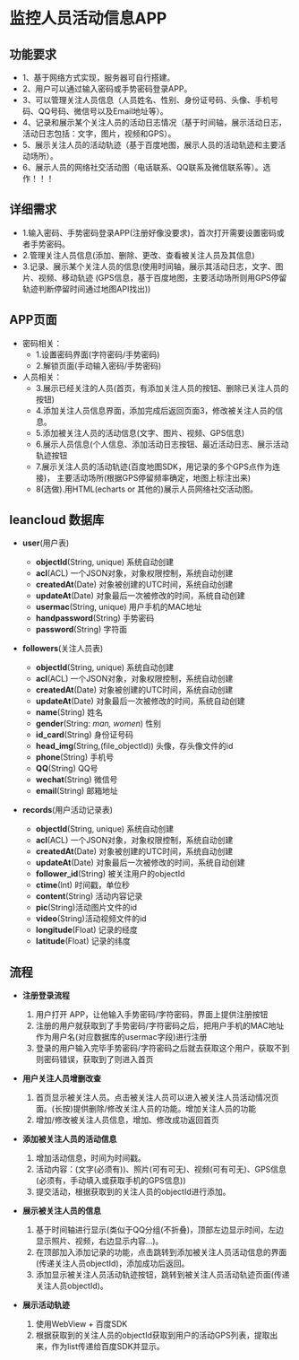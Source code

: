 # 监控人员活动信息APP

## 功能要求
- 1、基于网络方式实现，服务器可自行搭建。
- 2、用户可以通过输入密码或手势密码登录APP。
- 3、可以管理关注人员信息（人员姓名、性别、身份证号码、头像、手机号码、QQ号码、微信号以及Email地址等）。
- 4、记录和展示某个关注人员的活动日志情况（基于时间轴，展示活动日志，活动日志包括：文字，图片，视频和GPS）。
- 5、展示关注人员的活动轨迹（基于百度地图，展示人员的活动轨迹和主要活动场所）。
- 6、展示人员的网络社交活动图（电话联系、QQ联系及微信联系等）。选作！！！


## 详细需求
- 1.输入密码、手势密码登录APP(注册好像没要求)，首次打开需要设置密码或者手势密码。
- 2.管理关注人员信息(添加、删除、更改、查看被关注人员及其信息)
- 3.记录、展示某个关注人员的信息(使用时间轴，展示其活动日志，文字、图片、视频、移动轨迹
  (GPS信息，基于百度地图，主要活动场所则用GPS停留轨迹判断停留时间通过地图API找出))


## APP页面

- 密码相关：
	- 1.设置密码界面(字符密码/手势密码)
	- 2.解锁页面(手动输入密码/手势密码)
- 人员相关：
	- 3.展示已经关注的人员(首页，有添加关注人员的按钮、删除已关注人员的按钮)
	- 4.添加关注人员信息界面，添加完成后返回页面3，修改被关注人员的信息。
	- 5.添加被关注人员的活动信息(文字、图片、视频、GPS信息)
	- 6.展示人员信息(个人信息、添加活动日志按钮、最近活动日志、展示活动轨迹按钮
	- 7.展示关注人员的活动轨迹(百度地图SDK，用记录的多个GPS点作为连接)，
	  主要活动场所(根据GPS停留频率确定，地图上标注出来)
	- 8(选做).用HTML(echarts or 其他的)展示人员网络社交活动图。

## leancloud 数据库
- **user**(用户表)
    - **objectId**(String, unique) 系统自动创建
    - **acl**(ACL) 一个JSON对象，对象权限控制，系统自动创建
    - **createdAt**(Date) 对象被创建的UTC时间，系统自动创建
    - **updateAt**(Date) 对象最后一次被修改的时间，系统自动创建
    - **usermac**(String, unique) 用户手机的MAC地址
    - **handpassword**(String) 手势密码
    - **password**(String) 字符面

- **followers**(关注人员表)
    - **objectId**(String, unique) 系统自动创建
    - **acl**(ACL) 一个JSON对象，对象权限控制，系统自动创建
    - **createdAt**(Date) 对象被创建的UTC时间，系统自动创建
    - **updateAt**(Date) 对象最后一次被修改的时间，系统自动创建
    - **name**(String) 姓名
    - **gender**(String: *man, women*) 性别
    - **id_card**(String) 身份证号码
    - **head_img**(String,(file_objectId)) 头像，存头像文件的id
    - **phone**(String) 手机号
    - **QQ**(String) QQ号
    - **wechat**(String) 微信号
    - **email**(String) 邮箱地址

- **records**(用户活动记录表)
    - **objectId**(String, unique) 系统自动创建
    - **acl**(ACL) 一个JSON对象，对象权限控制，系统自动创建
    - **createdAt**(Date) 对象被创建的UTC时间，系统自动创建
    - **updateAt**(Date) 对象最后一次被修改的时间，系统自动创建
    - **follower_id**(String) 被关注用户的objectId
    - **ctime**(Int) 时间戳，单位秒
    - **content**(String) 活动内容记录
    - **pic**(String)活动图片文件的id
    - **video**(String)活动视频文件的id
    - **longitude**(Float) 记录的经度
    - **latitude**(Float) 记录的纬度

## 流程
- **注册登录流程**
    1. 用户打开 APP，让他输入手势密码/字符密码，界面上提供注册按钮
    2. 注册的用户就获取到了手势密码/字符密码之后，把用户手机的MAC地址作为用户名(对应数据库的usermac字段)进行注册
    3. 登录的用户输入完毕手势密码/字符密码之后就去获取这个用户，获取不到则密码错误，获取到了则进入首页

- **用户关注人员增删改查**
    1. 首页显示被关注人员。点击被关注人员可以进入被关注人员活动情况页面。(长按)提供删除/修改关注人员的功能。增加关注人员的功能
    2. 增加/修改被关注人员信息，增加、修改成功返回首页

- **添加被关注人员的活动信息**
    1. 增加活动信息，时间为时间戳。
    2. 活动内容：(文字(必须有))、照片(可有可无)、视频(可有可无)、GPS信息(必须有，手动填入或获取手机的GPS信息))
    3. 提交活动，根据获取到的关注人员的objectId进行添加。
    
- **展示被关注人员的信息**
    1. 基于时间轴进行显示(类似于QQ分组(不折叠)，顶部左边显示时间，左边显示照片、视频，右边显示内容...)。
    2. 在顶部加入添加记录的功能，点击跳转到添加被关注人员活动信息的界面(传递关注人员objectId)，添加成功后返回。
    3. 添加显示被关注人员活动轨迹按钮，跳转到被关注人员活动轨迹页面(传递关注人员objectId)。

- **展示活动轨迹**
    1. 使用WebView + 百度SDK
    2. 根据获取到的关注人员的objectId获取到用户的活动GPS列表，提取出来，作为list传递给百度SDK并显示。
